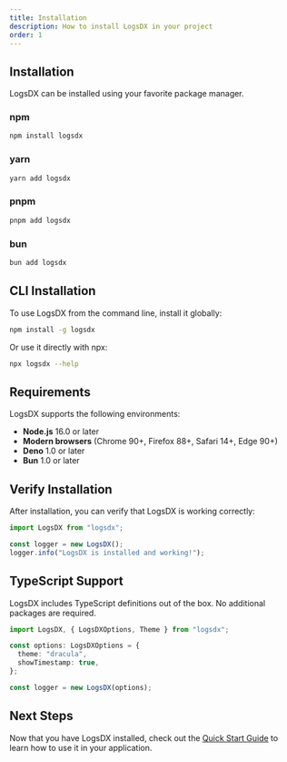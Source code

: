 ```yaml
---
title: Installation
description: How to install LogsDX in your project
order: 1
---
```


## Installation

LogsDX can be installed using your favorite package manager.

### npm

```bash
npm install logsdx
```

### yarn

```bash
yarn add logsdx
```

### pnpm

```bash
pnpm add logsdx
```

### bun

```bash
bun add logsdx
```

## CLI Installation

To use LogsDX from the command line, install it globally:

```bash
npm install -g logsdx
```

Or use it directly with npx:

```bash
npx logsdx --help
```

## Requirements

LogsDX supports the following environments:

- **Node.js** 16.0 or later
- **Modern browsers** (Chrome 90+, Firefox 88+, Safari 14+, Edge 90+)
- **Deno** 1.0 or later
- **Bun** 1.0 or later

## Verify Installation

After installation, you can verify that LogsDX is working correctly:

```javascript
import LogsDX from "logsdx";

const logger = new LogsDX();
logger.info("LogsDX is installed and working!");
```

## TypeScript Support

LogsDX includes TypeScript definitions out of the box. No additional packages are required.

```typescript
import LogsDX, { LogsDXOptions, Theme } from "logsdx";

const options: LogsDXOptions = {
  theme: "dracula",
  showTimestamp: true,
};

const logger = new LogsDX(options);
```

## Next Steps

Now that you have LogsDX installed, check out the [Quick Start Guide](/docs/getting-started/quick-start) to learn how to use it in your application.
